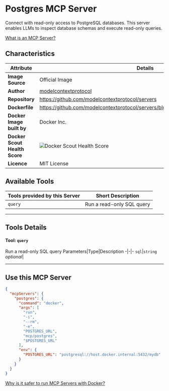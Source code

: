 # Postgres MCP Server

Connect with read-only access to PostgreSQL databases. This server enables LLMs to inspect database schemas and execute read-only queries.

[What is an MCP Server?](https://www.anthropic.com/news/model-context-protocol)

## Characteristics
Attribute|Details|
|-|-|
**Image Source**|Official Image
|**Author**|[modelcontextprotocol](https://github.com/modelcontextprotocol)
**Repository**|https://github.com/modelcontextprotocol/servers
**Dockerfile**|https://github.com/modelcontextprotocol/servers/blob/2025.4.6/src/postgres/Dockerfile
**Docker Image built by**|Docker Inc.
**Docker Scout Health Score**| ![Docker Scout Health Score](https://api.scout.docker.com/v1/policy/insights/org-image-score/badge/mcp/postgres)
**Licence**|MIT License

## Available Tools
Tools provided by this Server|Short Description
-|-
`query`|Run a read-only SQL query|

---
## Tools Details

#### Tool: **`query`**
Run a read-only SQL query
Parameters|Type|Description
-|-|-
`sql`|`string` *optional*|

---
## Use this MCP Server

```json
{
  "mcpServers": {
    "postgres": {
      "command": "docker",
      "args": [
        "run",
        "-i",
        "--rm",
        "-e",
        "POSTGRES_URL",
        "mcp/postgres",
        "$POSTGRES_URL"
      ],
      "env": {
        "POSTGRES_URL": "postgresql://host.docker.internal:5432/mydb"
      }
    }
  }
}
```

[Why is it safer to run MCP Servers with Docker?](https://www.docker.com/blog/the-model-context-protocol-simplifying-building-ai-apps-with-anthropic-claude-desktop-and-docker/)
